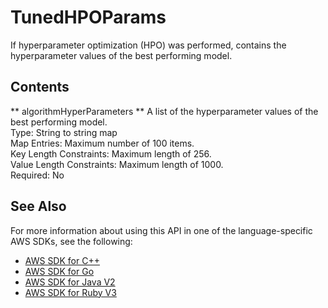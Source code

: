 # TunedHPOParams<a name="API_TunedHPOParams"></a>

If hyperparameter optimization \(HPO\) was performed, contains the hyperparameter values of the best performing model\.

## Contents<a name="API_TunedHPOParams_Contents"></a>

 ** algorithmHyperParameters **   <a name="personalize-Type-TunedHPOParams-algorithmHyperParameters"></a>
A list of the hyperparameter values of the best performing model\.  
Type: String to string map  
Map Entries: Maximum number of 100 items\.  
Key Length Constraints: Maximum length of 256\.  
Value Length Constraints: Maximum length of 1000\.  
Required: No

## See Also<a name="API_TunedHPOParams_SeeAlso"></a>

For more information about using this API in one of the language\-specific AWS SDKs, see the following:
+  [AWS SDK for C\+\+](https://docs.aws.amazon.com/goto/SdkForCpp/personalize-2018-05-22/TunedHPOParams) 
+  [AWS SDK for Go](https://docs.aws.amazon.com/goto/SdkForGoV1/personalize-2018-05-22/TunedHPOParams) 
+  [AWS SDK for Java V2](https://docs.aws.amazon.com/goto/SdkForJavaV2/personalize-2018-05-22/TunedHPOParams) 
+  [AWS SDK for Ruby V3](https://docs.aws.amazon.com/goto/SdkForRubyV3/personalize-2018-05-22/TunedHPOParams) 